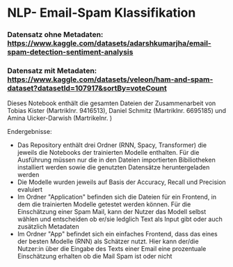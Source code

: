 # NLP- Email-Spam Klassifikation 

### Datensatz ohne Metadaten: https://www.kaggle.com/datasets/adarshkumarjha/email-spam-detection-sentiment-analysis
### Datensatz mit Metadaten: https://www.kaggle.com/datasets/veleon/ham-and-spam-dataset?datasetId=107917&sortBy=voteCount

Dieses Notebook enthält die gesamten Dateien der Zusammenarbeit von Tobias Kister (Martriklnr. 9416513), Daniel Schmitz (Martriklnr. 6695185) und Amina Uicker-Darwish (Martrikelnr. )

Endergebnisse: 
- Das Repository enthält drei Ordner (RNN, Spacy, Transformer) die jeweils die Notebooks der trainierten Modelle enthalten. Für die Ausführung müssen nur die in den Dateien importierten Bibiliotheken installiert werden sowie die genutzten Datensätze heruntergeladen werden
- Die Modelle wurden jeweils auf Basis der Accuracy, Recall und Precision evaluiert
- Im Ordner "Application" befinden sich die Dateien für ein Frontend, in dem die trainierten Modelle getestet werden können. Für die Einschätzung einer Spam Mail, kann der Nutzer das Modell selbst wählen und entscheiden ob er/sie ledglich Text als Input gibt oder auch zusätzlich Metadaten 
- Im Ordner "App" befindet sich ein einfaches Frontend, dass das eines der besten Modelle (RNN) als Schätzer nutzt. Hier kann der/die Nutzer:in über die Eingabe des Texts einer Email eine prozentuale Einschätzung erhalten ob die Mail Spam ist oder nicht

